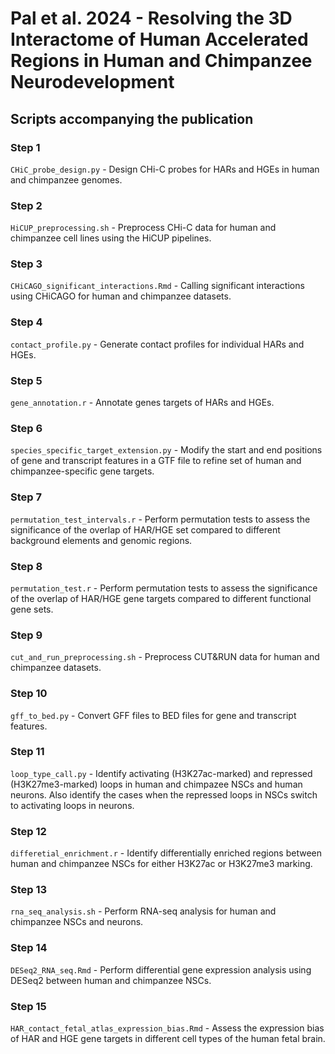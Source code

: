 # Pal et al. 2024  - Resolving the 3D Interactome of Human Accelerated Regions in Human and Chimpanzee Neurodevelopment

## Scripts accompanying the publication

### Step 1
`CHiC_probe_design.py` - Design CHi-C probes for HARs and HGEs in human and chimpanzee genomes.

### Step 2
`HiCUP_preprocessing.sh` - Preprocess CHi-C data for human and chimpanzee cell lines using the HiCUP pipelines.

### Step 3
`CHiCAGO_significant_interactions.Rmd` - Calling significant interactions using CHiCAGO for human and chimpanzee datasets.

### Step 4
`contact_profile.py` - Generate contact profiles for individual HARs and HGEs.

### Step 5
`gene_annotation.r` - Annotate genes targets of HARs and HGEs.

### Step 6
`species_specific_target_extension.py` - Modify the start and end positions of gene and transcript features in a GTF file to refine set of human and chimpanzee-specific gene targets.

### Step 7
`permutation_test_intervals.r` - Perform permutation tests to assess the significance of the overlap of HAR/HGE set compared to different background elements and genomic regions.

### Step 8
`permutation_test.r` - Perform permutation tests to assess the significance of the overlap of HAR/HGE gene targets compared to different functional gene sets.

### Step 9
`cut_and_run_preprocessing.sh` - Preprocess CUT&RUN data for human and chimpanzee datasets.

### Step 10
`gff_to_bed.py` - Convert GFF files to BED files for gene and transcript features.

### Step 11
`loop_type_call.py` - Identify activating (H3K27ac-marked) and repressed (H3K27me3-marked) loops in human and chimpazee NSCs and human neurons. Also identify the cases when the repressed loops in NSCs switch to activating loops in neurons.

### Step 12
`differetial_enrichment.r` - Identify differentially enriched regions between human and chimpanzee NSCs for either H3K27ac or H3K27me3 marking.

### Step 13
`rna_seq_analysis.sh` - Perform RNA-seq analysis for human and chimpanzee NSCs and neurons.

### Step 14
`DESeq2_RNA_seq.Rmd` - Perform differential gene expression analysis using DESeq2 between human and chimpanzee NSCs.

### Step 15
`HAR_contact_fetal_atlas_expression_bias.Rmd` - Assess the expression bias of HAR and HGE gene targets in different cell types of the human fetal brain.